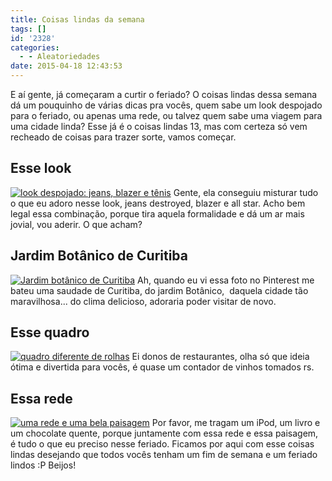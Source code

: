 ```yaml
---
title: Coisas lindas da semana
tags: []
id: '2328'
categories:
  - - Aleatoriedades
date: 2015-04-18 12:43:53
---
```


E aí gente, já começaram a curtir o feriado? O coisas lindas dessa semana dá um pouquinho de várias dicas pra vocês, quem sabe um look despojado para o feriado, ou apenas uma rede, ou talvez quem sabe uma viagem para uma cidade linda? Esse já é o coisas lindas 13, mas com certeza só vem recheado de coisas para trazer sorte, vamos começar.

## Esse look

[![look despojado: jeans, blazer e tênis ](/images/2015/04/e0bdcd55bbb81eee1bf19b9ff429b767-698x1024.jpg)](/images/2015/04/e0bdcd55bbb81eee1bf19b9ff429b767.jpg) Gente, ela conseguiu misturar tudo o que eu adoro nesse look, jeans destroyed, blazer e all star. Acho bem legal essa combinação, porque tira aquela formalidade e dá um ar mais jovial, vou aderir. O que acham?

## Jardim Botânico de Curitiba

[![Jardim botânico de Curitiba](/images/2015/04/8d581d9ba310af752e32a0944c5a34bc-685x1024.jpg)](/images/2015/04/8d581d9ba310af752e32a0944c5a34bc.jpg) Ah, quando eu vi essa foto no Pinterest me bateu uma saudade de Curitiba, do jardim Botânico,  daquela cidade tão maravilhosa... do clima delicioso, adoraria poder visitar de novo.

## Esse quadro

[![quadro diferente de rolhas](/images/2015/04/367848c1e7d7b131c329c17f398de0d1-592x1024.jpg)](/images/2015/04/367848c1e7d7b131c329c17f398de0d1.jpg) Ei donos de restaurantes, olha só que ideia ótima e divertida para vocês, é quase um contador de vinhos tomados rs.

## Essa rede

[![uma rede e uma bela paisagem ](/images/2015/04/16d00e64a81003d0c6ca5e81b0b4377c.jpg)](/images/2015/04/16d00e64a81003d0c6ca5e81b0b4377c.jpg) Por favor, me tragam um iPod, um livro e um chocolate quente, porque juntamente com essa rede e essa paisagem, é tudo o que eu preciso nesse feriado. Ficamos por aqui com esse coisas lindas desejando que todos vocês tenham um fim de semana e um feriado lindos :P Beijos!
